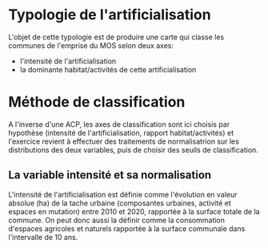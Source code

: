# Typologie de l'artificialisation

L'objet de cette typologie est de produire une carte qui classe les communes de l'emprise du MOS selon deux axes:
- l'intensité de l'artificialisation
- la dominante habitat/activités de cette artificialisation

# Méthode de classification

A l'inverse d'une ACP, les axes de classification sont ici choisis par hypothèse (intensité de l'artificialisation, rapport habitat/activités) et l'exercice revient à effectuer des traitements de normalisatrion sur les distributions des deux variables, puis de choisir des seuils de classification.

## La variable intensité et sa normalisation

L'intensité de l'artificialisation est définie comme l'évolution en valeur absolue (ha) de la tache urbaine (composantes urbaines, activité et espaces en mutation) entre 2010 et 2020, rapportée à la surface totale de la commune. On peut donc aussi la définir comme la consommation d'espaces agricoles et naturels rapportée à la surface communale dans l'intervalle de 10 ans.

